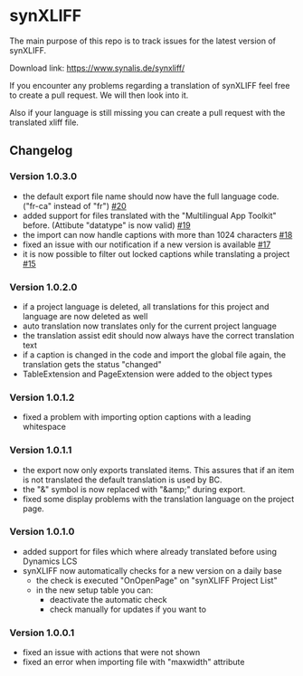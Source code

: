 # synXLIFF

The main purpose of this repo is to track issues for the latest version of synXLIFF.

Download link: https://www.synalis.de/synxliff/

If you encounter any problems regarding a translation of synXLIFF feel free to create a pull request.
We will then look into it.

Also if your language is still missing you can create a pull request with the translated xliff file.

## Changelog

### Version 1.0.3.0

 - the default export file name should now have the full language code. ("fr-ca" instead of "fr") [#20](/../../issues/20)
 - added support for files translated with the "Multilingual App Toolkit" before. (Attibute "datatype" is now valid) [#19](/../../issues/19)
 - the import can now handle captions with more than 1024 characters [#18](/../../issues/18)
 - fixed an issue with our notification if a new version is available [#17](/../../issues/17)
 - it is now possible to filter out locked captions while translating a project [#15](/../../issues/15)
 

### Version 1.0.2.0

- if a project language is deleted, all translations for this project and language are now deleted as well
- auto translation now translates only for the current project language
- the translation assist edit should now always have the correct translation text
- if a caption is changed in the code and import the global file again, the translation gets the status "changed" 
- TableExtension and PageExtension were added to the object types

### Version 1.0.1.2

- fixed a problem with importing option captions with a leading whitespace
  
### Version 1.0.1.1

- the export now only exports translated items. This assures that if an item is not translated the default translation is used by BC.
- the "&" symbol is now replaced with "\&amp;" during export.
- fixed some display problems with the translation language on the project page.

### Version 1.0.1.0

- added support for files which where already translated before using Dynamics LCS
- synXLIFF now automatically checks for a new version on a daily base
  - the check is executed "OnOpenPage" on "synXLIFF Project List"
  - in the new setup table you can:
    - deactivate the automatic check
    - check manually for updates if you want to

### Version 1.0.0.1

- fixed an issue with actions that were not shown
- fixed an error when importing file with "maxwidth" attribute
